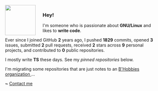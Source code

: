 <img align="left" width="100px" style="padding-right: 20px" src="https://static-00.iconduck.com/assets.00/file-type-angular-icon-1907x2048-tobdkjt1.png">

### Hey!

I'm someone who is passionate about **GNU/Linux** and likes to **write code**.

Ever since I joined GitHub **2** years ago, I pushed **1829** commits, opened **3** issues, submitted **2** pull requests, received **2** stars across **9** personal projects, and contributed to **0** public repositories.

I mostly write **TS** these days. See my _pinned repositories_ below.

I'm migrating some repositories that are just notes to an [ B'Hobbies organization ](https://github.com/B-Hobbies)...

**~** [Contact me](https://www.linkedin.com/in/edwinjpa/)
